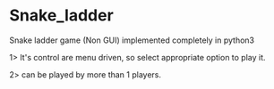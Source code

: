 # Snake_ladder
Snake ladder game (Non GUI) implemented completely in python3 

1> It's control are menu driven, so select appropriate option to play it.

2> can be played by more than 1 players.
